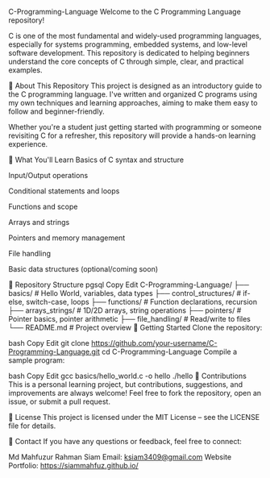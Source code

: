 C-Programming-Language
Welcome to the C Programming Language repository!

C is one of the most fundamental and widely-used programming languages, especially for systems programming, embedded systems, and low-level software development. This repository is dedicated to helping beginners understand the core concepts of C through simple, clear, and practical examples.

📌 About This Repository
This project is designed as an introductory guide to the C programming language. I've written and organized C programs using my own techniques and learning approaches, aiming to make them easy to follow and beginner-friendly.

Whether you're a student just getting started with programming or someone revisiting C for a refresher, this repository will provide a hands-on learning experience.

🧠 What You'll Learn
Basics of C syntax and structure

Input/Output operations

Conditional statements and loops

Functions and scope

Arrays and strings

Pointers and memory management

File handling

Basic data structures (optional/coming soon)

📂 Repository Structure
pgsql
Copy
Edit
C-Programming-Language/
├── basics/              # Hello World, variables, data types
├── control_structures/  # if-else, switch-case, loops
├── functions/           # Function declarations, recursion
├── arrays_strings/      # 1D/2D arrays, string operations
├── pointers/            # Pointer basics, pointer arithmetic
├── file_handling/       # Read/write to files
└── README.md            # Project overview
🚀 Getting Started
Clone the repository:

bash
Copy
Edit
git clone https://github.com/your-username/C-Programming-Language.git
cd C-Programming-Language
Compile a sample program:

bash
Copy
Edit
gcc basics/hello_world.c -o hello
./hello
🙌 Contributions
This is a personal learning project, but contributions, suggestions, and improvements are always welcome! Feel free to fork the repository, open an issue, or submit a pull request.

📄 License
This project is licensed under the MIT License – see the LICENSE file for details.

💬 Contact
If you have any questions or feedback, feel free to connect:

Md Mahfuzur Rahman Siam
Email: ksiam3409@gmail.com
Website Portfolio: https://siammahfuz.github.io/
